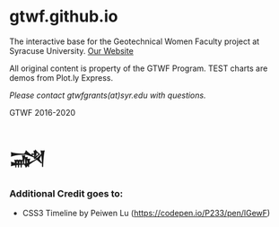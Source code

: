 # gtwf.github.io

The interactive base for the Geotechnical Women Faculty project at Syracuse University.
[Our Website](https://gtwf.syr.edu)

All original content is property of the GTWF Program. TEST charts are demos from Plot.ly Express.

_Please contact gtwfgrants(at)syr.edu with questions._

GTWF 2016-2020

# &#74448;


### Additional Credit goes to:
+ CSS3 Timeline by Peiwen Lu (https://codepen.io/P233/pen/lGewF)

